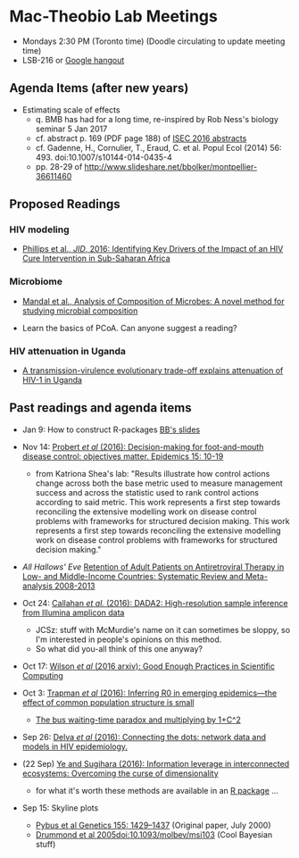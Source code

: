 # Mac-Theobio Lab Meetings

- Mondays 2:30 PM (Toronto time) (Doodle circulating to update meeting time)
- LSB-216 or [Google hangout](http://tinyurl.com/theobio-lab-meeting)

## Agenda Items (after new years)

- Estimating scale of effects
    - q. BMB has had for a long time, re-inspired by Rob Ness's biology seminar 5 Jan 2017
	- cf. abstract p. 169 (PDF page 188) of [ISEC 2016 abstracts](http://depts.washington.edu/uwconf/isec/ISEC2016_ABSRACT_BOOKLET.pdf)
    - cf. Gadenne, H., Cornulier, T., Eraud, C. et al. Popul Ecol (2014) 56: 493. doi:10.1007/s10144-014-0435-4
	- pp. 28-29 of http://www.slideshare.net/bbolker/montpellier-36611460

## Proposed Readings

### HIV modeling

- [Phillips et al., _JID_, 2016: Identifying Key Drivers of the Impact of an HIV Cure Intervention in Sub-Saharan Africa](http://jid.oxfordjournals.org/content/214/1/73)

### Microbiome

- [Mandal et al., Analysis of Composition of Microbes: A novel method for studying microbial composition](http://www.microbecolhealthdis.net/index.php/mehd/article/view/27663)

- Learn the basics of PCoA. Can anyone suggest a reading?

### HIV attenuation in Uganda

- [A transmission-virulence evolutionary trade-off explains attenuation of HIV-1 in Uganda](https://elifesciences.org/content/5/e20492)

## Past readings and agenda items

- Jan 9: How to construct R-packages [BB's slides](https://github.com/bbolker/compstatsR/blob/master/session4.rmd)

- Nov 14: [Probert *et al* (2016): Decision-making for foot-and-mouth disease control: objectives matter.  Epidemics 15: 10-19](http://dx.doi.org/10.1016/j.epidem.2015.11.002)
    - from Katriona Shea's lab: "Results illustrate how control actions change across both the base metric used to measure management success and across the statistic used to rank control actions according to said metric. This work represents a first step towards reconciling the extensive modelling work on disease control problems with frameworks for structured decision making. This work represents a first step towards reconciling the extensive modelling work on disease control problems with frameworks for structured decision making."

- _All Hallows' Eve_ [Retention of Adult Patients on Antiretroviral Therapy in Low- and Middle-Income Countries: Systematic Review and Meta-analysis 2008-2013](https://www.ncbi.nlm.nih.gov/pubmed/25942461)

- Oct 24: [Callahan *et al.* (2016): DADA2: High-resolution sample inference
from Illumina amplicon data](http://www.nature.com/nmeth/journal/v13/n7/full/nmeth.3869.html)
    - JCSz: stuff with McMurdie's name on it can sometimes be sloppy, so I'm interested in people's opinions on this method.
	- So what did you-all think of this one anyway?

- Oct 17: [Wilson *et al* (2016 arxiv):  Good Enough Practices in Scientific Computing](http://arxiv.org/pdf/1609.00037v1.pdf)
- Oct 3: [Trapman *et al* (2016): Inferring R0 in emerging epidemics—the effect of common population structure is small](http://rsif.royalsocietypublishing.org/content/13/121/20160288)
	- [The bus waiting-time paradox and multiplying by 1+C^2](http://science.sciencemag.org/content/304/5671/684.3.full?_ga=1.101519745.1672006810.1453387049)

- Sep 26: [Delva *et al* (2016): Connecting the dots: network data and models in HIV epidemiology.](http://www.ncbi.nlm.nih.gov/pubmed/27314176)
- (22 Sep) [Ye and Sugihara (2016): Information leverage in interconnected ecosystems: Overcoming the curse of dimensionality](http://science.sciencemag.org/content/353/6302/922)
	- for what it's worth these methods are available in an [R package](https://github.com/ha0ye/rEDM) ...
- Sep 15: Skyline plots
	- [Pybus et al Genetics 155: 1429–1437](http://www.genetics.org/content/155/3/1429.short) (Original paper, July 2000) 
	- [Drummond et al 2005doi:10.1093/molbev/msi103](http://mbe.oxfordjournals.org/content/22/5/1185.short) (Cool Bayesian stuff)
